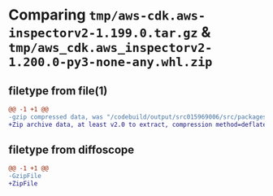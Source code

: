 # Comparing `tmp/aws-cdk.aws-inspectorv2-1.199.0.tar.gz` & `tmp/aws_cdk.aws_inspectorv2-1.200.0-py3-none-any.whl.zip`

## filetype from file(1)

```diff
@@ -1 +1 @@
-gzip compressed data, was "/codebuild/output/src015969006/src/packages/@aws-cdk/aws-inspectorv2/dist/python/aws-cdk.aws-inspectorv2-1.199.0.tar", last modified: Thu Apr 20 17:20:25 2023, max compression
+Zip archive data, at least v2.0 to extract, compression method=deflate
```

## filetype from diffoscope

```diff
@@ -1 +1 @@
-GzipFile
+ZipFile
```

